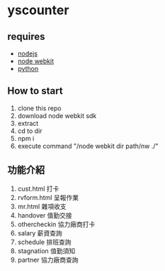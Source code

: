 # yscounter

## requires
* [nodejs](https://nodejs.org/en/)
* [node webkit](https://github.com/nwjs/nw.js/)
* [python](https://www.python.org/)

## How to start
1. clone this repo
1. download node webkit sdk
1. extract 
1. cd to dir
1. npm i
1. execute command "/node webkit dir path/nw ./"

## 功能介紹
1. cust.html 打卡
1. rvform.html 呈報作業
1. mr.html 雜項收支
1. handover 值勤交接
1. othercheckin 協力廠商打卡
1. salary 薪資查詢
1. schedule 排班查詢
1. stagnation 值勤須知
1. partner 協力廠商查詢